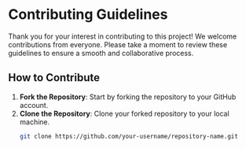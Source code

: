 # Contributing Guidelines

Thank you for your interest in contributing to this project! We welcome contributions from everyone. Please take a moment to review these guidelines to ensure a smooth and collaborative process.

## How to Contribute

1. **Fork the Repository**: Start by forking the repository to your GitHub account.
2. **Clone the Repository**: Clone your forked repository to your local machine.
   ```bash
   git clone https://github.com/your-username/repository-name.git
